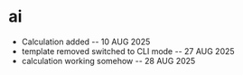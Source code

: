 # ai

- Calculation added -- 10 AUG 2025
- template removed switched to CLI mode -- 27 AUG 2025
- calculation working somehow -- 28 AUG 2025
